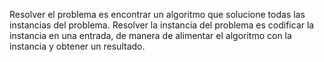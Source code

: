 Resolver el problema es encontrar un algoritmo que solucione todas las instancias del problema.
Resolver la instancia del problema es codificar la instancia en una entrada, de manera de alimentar el algoritmo con la instancia y obtener un resultado.